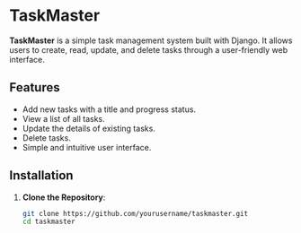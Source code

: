 # TaskMaster

**TaskMaster** is a simple task management system built with Django. It allows users to create, read, update, and delete tasks through a user-friendly web interface.

## Features

- Add new tasks with a title and progress status.
- View a list of all tasks.
- Update the details of existing tasks.
- Delete tasks.
- Simple and intuitive user interface.

## Installation

1. **Clone the Repository**:
   ```sh
   git clone https://github.com/yourusername/taskmaster.git
   cd taskmaster

